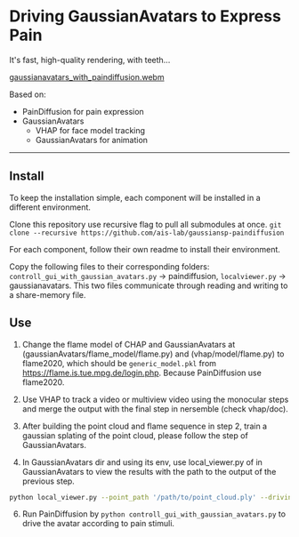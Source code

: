# Driving GaussianAvatars to Express Pain

It's fast, high-quality rendering, with teeth...

[gaussianavatars_with_paindiffusion.webm](https://github.com/user-attachments/assets/c255054a-a31b-47dd-b7d3-8e1970086962)

Based on:
- PainDiffusion for pain expression
- GaussianAvatars
    - VHAP for face model tracking
    - GaussianAvatars for animation

---

## Install

To keep the installation simple, each component will be installed in a different environment.

Clone this repository use recursive flag to pull all submodules at once.
`git clone --recursive https://github.com/ais-lab/gaussiansp-paindiffusion`

For each component, follow their own readme to install their environment.
     
Copy the following files to their corresponding folders: `controll_gui_with_gaussian_avatars.py` -> paindiffusion, `localviewer.py` -> gaussianavatars. This two files communicate through reading and writing to a share-memory file.

## Use

1. Change the flame model of CHAP and GaussianAvatars at (gaussianAvatars/flame_model/flame.py) and (vhap/model/flame.py) to flame2020, which should be `generic_model.pkl` from https://flame.is.tue.mpg.de/login.php. Because PainDiffusion use flame2020.

2. Use VHAP to track a video or multiview video using the monocular steps and merge the output with the final step in nersemble (check vhap/doc). 

3. After building the point cloud and flame sequence in step 2, train a gaussian splating of the point cloud, please follow the step of GaussianAvatars. 

4. In GaussianAvatars dir and using its env, use local_viewer.py of in GaussianAvatars to view the results with the path to the output of the previous step.
```bash
python local_viewer.py --point_path '/path/to/point_cloud.ply' --driving_mode
```
6. Run PainDiffusion by `python controll_gui_with_gaussian_avatars.py` to drive the avatar according to pain stimuli.
